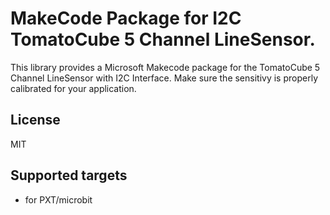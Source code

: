 # MakeCode Package for I2C TomatoCube 5 Channel LineSensor.

This library provides a Microsoft Makecode package for the  TomatoCube 5 Channel LineSensor with I2C Interface.
Make sure the sensitivy is properly calibrated for your application. 

## License

MIT

## Supported targets

* for PXT/microbit